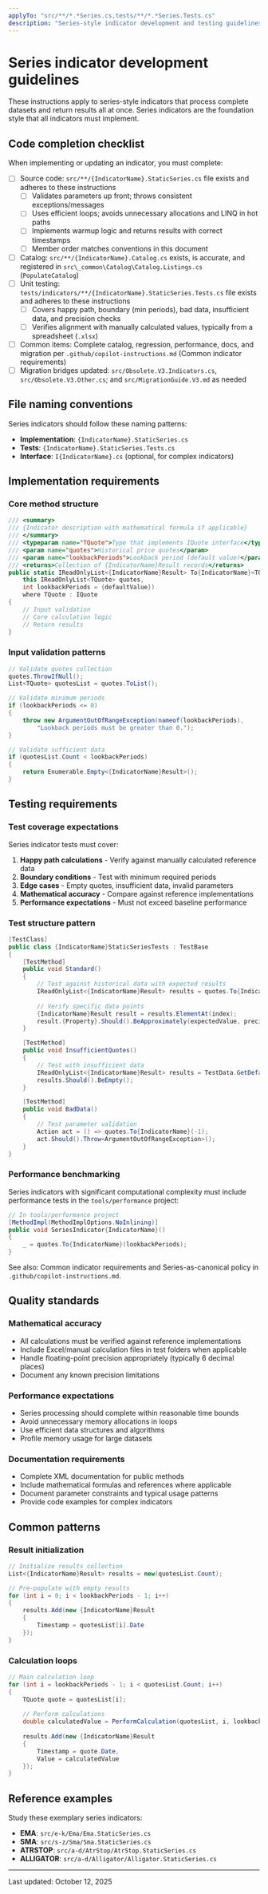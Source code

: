 ```yaml
---
applyTo: "src/**/*.*Series.cs,tests/**/*.*Series.Tests.cs"
description: "Series-style indicator development and testing guidelines"
---
```


# Series indicator development guidelines

These instructions apply to series-style indicators that process complete datasets and return results all at once. Series indicators are the foundation style that all indicators must implement.

## Code completion checklist

When implementing or updating an indicator, you must complete:

- [ ] Source code: `src/**/{IndicatorName}.StaticSeries.cs` file exists and adheres to these instructions
  - [ ] Validates parameters up front; throws consistent exceptions/messages
  - [ ] Uses efficient loops; avoids unnecessary allocations and LINQ in hot paths
  - [ ] Implements warmup logic and returns results with correct timestamps
  - [ ] Member order matches conventions in this document
- [ ] Catalog: `src/**/{IndicatorName}.Catalog.cs` exists, is accurate, and registered in `src\_common\Catalog\Catalog.Listings.cs` (`PopulateCatalog`)
- [ ] Unit testing: `tests/indicators/**/{IndicatorName}.StaticSeries.Tests.cs` file exists and adheres to these instructions
  - [ ] Covers happy path, boundary (min periods), bad data, insufficient data, and precision checks
  - [ ] Verifies alignment with manually calculated values, typically from a spreadsheet (`.xlsx`)
- [ ] Common items: Complete catalog, regression, performance, docs, and migration per `.github/copilot-instructions.md` (Common indicator requirements)
- [ ] Migration bridges updated: `src/Obsolete.V3.Indicators.cs`, `src/Obsolete.V3.Other.cs`; and `src/MigrationGuide.V3.md` as needed

## File naming conventions

Series indicators should follow these naming patterns:

- **Implementation**: `{IndicatorName}.StaticSeries.cs`
- **Tests**: `{IndicatorName}.StaticSeries.Tests.cs`
- **Interface**: `I{IndicatorName}.cs` (optional, for complex indicators)

## Implementation requirements

### Core method structure

```csharp
/// <summary>
/// {Indicator description with mathematical formula if applicable}
/// </summary>
/// <typeparam name="TQuote">Type that implements IQuote interface</typeparam>
/// <param name="quotes">Historical price quotes</param>
/// <param name="lookbackPeriods">Lookback period (default value)</param>
/// <returns>Collection of {IndicatorName}Result records</returns>
public static IReadOnlyList<{IndicatorName}Result> To{IndicatorName}<TQuote>(
    this IReadOnlyList<TQuote> quotes,
    int lookbackPeriods = {defaultValue})
    where TQuote : IQuote
{
    // Input validation
    // Core calculation logic
    // Return results
}
```

### Input validation patterns

```csharp
// Validate quotes collection
quotes.ThrowIfNull();
List<TQuote> quotesList = quotes.ToList();

// Validate minimum periods
if (lookbackPeriods <= 0)
{
    throw new ArgumentOutOfRangeException(nameof(lookbackPeriods), 
        "Lookback periods must be greater than 0.");
}

// Validate sufficient data
if (quotesList.Count < lookbackPeriods)
{
    return Enumerable.Empty<{IndicatorName}Result>();
}
```

## Testing requirements

### Test coverage expectations

Series indicator tests must cover:

1. **Happy path calculations** - Verify against manually calculated reference data
2. **Boundary conditions** - Test with minimum required periods
3. **Edge cases** - Empty quotes, insufficient data, invalid parameters
4. **Mathematical accuracy** - Compare against reference implementations
5. **Performance expectations** - Must not exceed baseline performance

### Test structure pattern

```csharp
[TestClass]
public class {IndicatorName}StaticSeriesTests : TestBase
{
    [TestMethod]
    public void Standard()
    {
        // Test against historical data with expected results
        IReadOnlyList<{IndicatorName}Result> results = quotes.To{IndicatorName}();
        
        // Verify specific data points
        {IndicatorName}Result result = results.ElementAt(index);
        result.{Property}.Should().BeApproximately(expectedValue, precision);
    }

    [TestMethod]
    public void InsufficientQuotes()
    {
        // Test with insufficient data
        IReadOnlyList<{IndicatorName}Result> results = TestData.GetDefault(10).To{IndicatorName}(20);
        results.Should().BeEmpty();
    }

    [TestMethod]
    public void BadData()
    {
        // Test parameter validation
        Action act = () => quotes.To{IndicatorName}(-1);
        act.Should().Throw<ArgumentOutOfRangeException>();
    }
}
```

### Performance benchmarking

Series indicators with significant computational complexity must include performance tests in the `tools/performance` project:

```csharp
// In tools/performance project
[MethodImpl(MethodImplOptions.NoInlining)]
public void SeriesIndicator{IndicatorName}()
{
    _ = quotes.To{IndicatorName}(lookbackPeriods);
}
```

See also: Common indicator requirements and Series-as-canonical policy in `.github/copilot-instructions.md`.

## Quality standards

### Mathematical accuracy

- All calculations must be verified against reference implementations
- Include Excel/manual calculation files in test folders when applicable
- Handle floating-point precision appropriately (typically 6 decimal places)
- Document any known precision limitations

### Performance expectations

- Series processing should complete within reasonable time bounds
- Avoid unnecessary memory allocations in loops
- Use efficient data structures and algorithms
- Profile memory usage for large datasets

### Documentation requirements

- Complete XML documentation for public methods
- Include mathematical formulas and references where applicable
- Document parameter constraints and typical usage patterns
- Provide code examples for complex indicators

## Common patterns

### Result initialization

```csharp
// Initialize results collection
List<{IndicatorName}Result> results = new(quotesList.Count);

// Pre-populate with empty results
for (int i = 0; i < lookbackPeriods - 1; i++)
{
    results.Add(new {IndicatorName}Result
    {
        Timestamp = quotesList[i].Date
    });
}
```

### Calculation loops

```csharp
// Main calculation loop
for (int i = lookbackPeriods - 1; i < quotesList.Count; i++)
{
    TQuote quote = quotesList[i];
    
    // Perform calculations
    double calculatedValue = PerformCalculation(quotesList, i, lookbackPeriods);
    
    results.Add(new {IndicatorName}Result
    {
        Timestamp = quote.Date,
        Value = calculatedValue
    });
}
```

## Reference examples

Study these exemplary series indicators:

- **EMA**: `src/e-k/Ema/Ema.StaticSeries.cs`
- **SMA**: `src/s-z/Sma/Sma.StaticSeries.cs`
- **ATRSTOP**: `src/a-d/AtrStop/AtrStop.StaticSeries.cs`
- **ALLIGATOR**: `src/a-d/Alligator/Alligator.StaticSeries.cs`

---
Last updated: October 12, 2025
